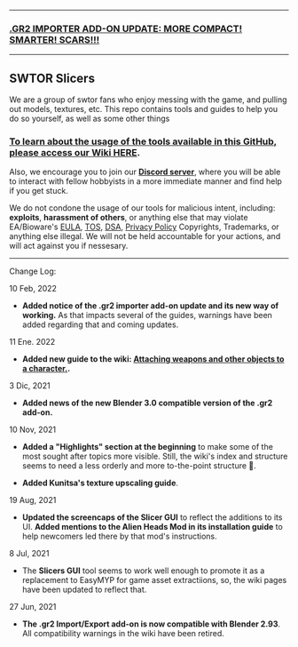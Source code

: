 ***
### [.GR2 IMPORTER ADD-ON UPDATE: MORE COMPACT! SMARTER! SCARS!!!](https://github.com/SWTOR-Slicers/Granny2-Plug-In-Blender-2.8x/blob/master/README.md)
***

## SWTOR Slicers

We are a group of swtor fans who enjoy messing with the game, and pulling out models, textures, etc. This repo contains tools and guides to help you do so yourself, as well as some other things

### **[To learn about the usage of the tools available in this GitHub, please access our Wiki HERE](https://github.com/SWTOR-Extractors-Modders-Dataminers/WikiPedia/wiki)**.

Also, we encourage you to join our **[Discord server](https://discord.gg/XfHFjSN)**, where you will be able to interact with fellow hobbyists in a more immediate manner and find help if you get stuck.


We do not condone the usage of our tools for malicious intent, including: **exploits**, **harassment of others**, or anything else that may violate EA/Bioware's [EULA](https://www.swtor.com/legalnotices/euala), [TOS](http://www.swtor.com/legalnotices/termsofservice), [DSA](https://www.swtor.com/legalnotices/digitalservicesagreement), [Privacy Policy](https://www.swtor.com/legalnotices/privacypolicy) Copyrights, Trademarks, or anything else illegal. We will not be held accountable for your actions, and will act against you if nessesary.


***

Change Log:

10 Feb, 2022
*  **Added notice of the .gr2 importer add-on update and its new way of working.** As that impacts several of the guides, warnings have been added regarding that and coming updates.

11 Ene. 2022
*  **Added new guide to the wiki: [Attaching weapons and other objects to a character.](https://github.com/SWTOR-Slicers/WikiPedia/wiki/Attaching-weapons-and-other-objects-to-a-character).**

3 Dic, 2021
*  **Added news of the new Blender 3.0 compatible version of the .gr2 add-on.**

10 Nov, 2021
* **Added a "Highlights" section at the beginning** to make some of the most sought after topics more visible. Still, the wiki's index and structure seems to need a less orderly and more to-the-point structure 🤔.

*  **Added Kunitsa's texture upscaling guide**.

19 Aug, 2021
*  **Updated the screencaps of the Slicer GUI** to reflect the additions to its UI. **Added mentions to the Alien Heads Mod in its installation guide** to help newcomers led there by that mod's instructions.

8 Jul, 2021
*  The **Slicers GUI** tool seems to work well enough to promote it as a replacement to EasyMYP for game asset extractiions, so, the wiki pages have been updated to reflect that.

27 Jun, 2021
*  **The .gr2 Import/Export add-on is now compatible with Blender 2.93**. All compatibility warnings in the wiki have been retired.
